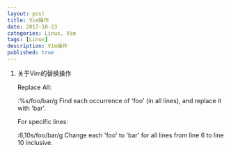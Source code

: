 ```yaml
---
layout: post
title: Vim操作
date: 2017-10-23
categories: Linux, Vim
tags: [Linux]
description: Vim操作
published: true
---
```


1. 关于Vim的替换操作

    Replace All:

    :%s/foo/bar/g
    Find each occurrence of 'foo' (in all lines), and replace it with 'bar'.

    For specific lines:

    :6,10s/foo/bar/g
    Change each 'foo' to 'bar' for all lines from line 6 to line 10 inclusive.